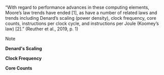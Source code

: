 “With regard to performance advances in these computing elements, Moore’s law trends have ended [1], as have a number of related laws and trends including Denard’s scaling (power density), clock frequency, core counts, instructions per clock cycle, and instructions per Joule (Koomey’s law) [2].” (Reuther et al., 2019, p. 1)

> [!note]  
> **Denard's Scaling**
>
> **Clock Frequency**
>
> **Core Counts**
